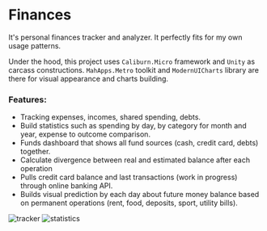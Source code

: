 # Finances

It's personal finances tracker and analyzer. It perfectly fits for my own usage patterns. 

Under the hood, this project uses `Caliburn.Micro` framework and `Unity` as carcass constructions. `MahApps.Metro` toolkit and `ModernUICharts` library are there for visual appearance and charts building.

### Features:
- Tracking expenses, incomes, shared spending, debts.
- Build statistics such as spending by day, by category for month and year, expense to outcome comparison.
- Funds dashboard that shows all fund sources (cash, credit card, debts) together.
- Calculate divergence between real and estimated balance after each operation
- Pulls credit card balance and last transactions (work in progress) through online banking API.
- Builds visual prediction by each day about future money balance based on permanent operations (rent, food, deposits, sport, utility bills).

![tracker](https://cloud.githubusercontent.com/assets/5301844/12006855/0f75c608-abf1-11e5-809d-d57797e33a60.gif)
![statistics](https://cloud.githubusercontent.com/assets/5301844/12006854/0f752d1a-abf1-11e5-878f-cb8e1f1e71db.gif)
